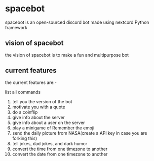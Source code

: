 
# spacebot
spacebot is an open-sourced discord bot made using nextcord Python framework

## vision of spacebot
the vision of spacebot is to make a fun and multipurpose bot

## current features
the current features are:-

list all commands
1. tell you the version of the bot
2. motivate you with a quote
3. do a coinflip
4. give info about the server
5. give info about a user on the server
6. play a minigame of Remember the emoji
7. send the daily picture from NASA(create a API key in case you are forking this)
8. tell jokes, dad jokes, and dark humor
9. convert the time from one timezone to another
10. convert the date from one timezone to another

